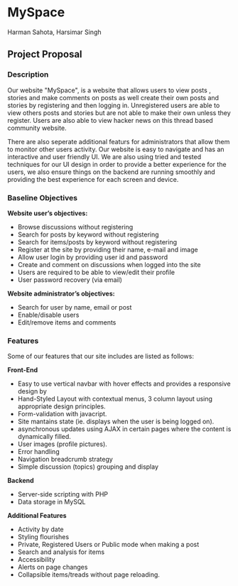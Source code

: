 # MySpace
Harman Sahota, Harsimar Singh

## Project Proposal

### Description
Our website "MySpace", is a website that allows users to view posts , stories and make
comments on posts as well create their own posts and stories by registering and then
logging in. Unregistered users are able to view others posts and stories but are not able
to make their own unless they register. Users are also able to view hacker news on this
thread based community website.

There are also seperate additional featurs for administrators that allow them to monitor
other users activity. Our website is easy to navigate and has an interactive and user
friendly UI. We are also using tried and tested techniques for our UI design in order to
provide a better experience for the users, we also ensure things on the backend are
running smoothly and providing the best experience for each screen and device.

### Baseline Objectives

**Website user’s objectives:**
- Browse discussions without registering
- Search for posts by keyword without registering
- Search for items/posts by keyword without registering
- Register at the site by providing their name, e-mail and image
- Allow user login by providing user id and password
- Create and comment on discussions when logged into the site
- Users are required to be able to view/edit their profile
- User password recovery (via email)

**Website administrator’s objectives:**
- Search for user by name, email or post
- Enable/disable users
- Edit/remove items and comments

### Features
Some of our features that our site includes are listed as follows:

**Front-End**
- Easy to use vertical navbar with hover effects and provides a responsive design by
- Hand-Styled Layout with contextual menus, 3 column layout using appropriate
design principles.
- Form-validation with javacript.
- Site mantains state (ie. displays when the user is being logged on).
- asynchronous updates using AJAX in certain pages where the content is
dynamically filled.
- User images (profile pictures).
- Error handling
- Navigation breadcrumb strategy
- Simple discussion (topics) grouping and display

**Backend**
- Server-side scripting with PHP
- Data storage in MySQL

**Additional Features**
- Activity by date
- Styling flourishes
- Private, Registered Users or Public mode when making a post
- Search and analysis for items
- Accessibility
- Alerts on page changes
- Collapsible items/treads without page reloading.
